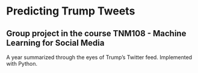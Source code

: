 # Predicting Trump Tweets

## Group project in the course TNM108 - Machine Learning for Social Media

A year summarized through the eyes of Trump’s Twitter feed. Implemented with Python.

